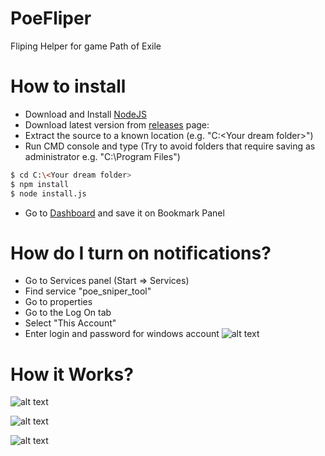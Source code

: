 # PoeFliper
Fliping Helper for game Path of Exile

# How to install

  - Download and Install [NodeJS](https://nodejs.org/en/)
  - Download latest version from [releases](https://github.com/Klaku/PoeFliper/releases) page: 
  - Extract the source to a known location (e.g. "C:\<Your dream folder>")
  - Run CMD console and type (Try to avoid folders that require saving as administrator e.g. "C:\Program Files")
```sh
$ cd C:\<Your dream folder>
$ npm install
$ node install.js
```
  - Go to [Dashboard](http://localhost:8510) and save it on Bookmark Panel
  
  # How do I turn on notifications?
  
  - Go to Services panel (Start => Services) 
  - Find service "poe_sniper_tool" 
  - Go to properties
  - Go to the Log On tab
  - Select "This Account" 
  - Enter login and password for windows account
![alt text](https://i.imgur.com/HNxfTlF.png)

  # How it Works?
  
![alt text](https://i.imgur.com/mUJPOQw.png)

![alt text](https://i.imgur.com/lYAllSw.png)

![alt text](https://i.imgur.com/vvlswXa.png)
